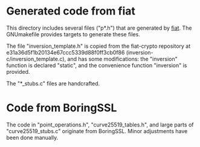 # Generated code from fiat

This directory includes several files ("p*.h") that are generated by
[fiat](https://github.com/mit-plv/fiat-crypto). The GNUmakefile provides
targets to generate these files.

The file "inversion_template.h" is copied from the fiat-crypto repository
at e31a36d5f1b20134e67ccc5339d88f0ff3cb0f86 (inversion-c/inversion_template.c),
and has some modifications: the "inversion" function is declared "static",
and the convenience function "inversion" is provided.

The "*_stubs.c" files are handcrafted.

# Code from BoringSSL

The code in "point_operations.h", "curve25519_tables.h", and large parts of
"curve25519_stubs.c" originate from BoringSSL. Minor adjustments have been done
manually.
